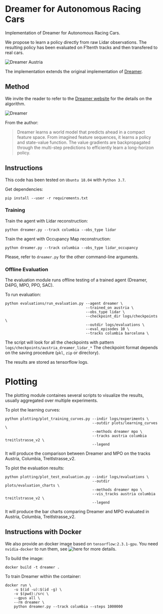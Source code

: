 # Dreamer for Autonomous Racing Cars

Implementation of Dreamer for Autonomous Racing Cars.

We propose to learn a policy directly from raw Lidar observations.
The resulting policy has been evaluated on F1tenth tracks and then transfered to real cars.

![Dreamer Austria](doc/austria_view.gif)

The implementation extends the original implementation of [Dreamer](https://github.com/danijar/dreamer).

## Method

We invite the reader to refer to the [Dreamer website](https://danijar.com/project/dreamer/) for the details on the algorithm.

![Dreamer](https://imgur.com/JrXC4rh.png)

From the author:

>Dreamer learns a world model that predicts ahead in a compact feature space.
From imagined feature sequences, it learns a policy and state-value function.
The value gradients are backpropagated through the multi-step predictions to
efficiently learn a long-horizon policy.


## Instructions

This code has been tested on `Ubuntu 18.04` with `Python 3.7`.
 
Get dependencies:

```
pip install --user -r requirements.txt
```

### Training

Train the agent with Lidar reconstruction:

```
python dreamer.py --track columbia --obs_type lidar
```

Train the agent with Occupancy Map reconstruction:
```
python dreamer.py --track columbia --obs_type lidar_occupancy
```

Please, refer to `dreamer.py` for the other command-line arguments.

### Offline Evaluation
The evaluation module runs offline testing of a trained agent (Dreamer, D4PG, MPO, PPO, SAC).

To run evaluation:
```
python evaluations/run_evaluation.py --agent dreamer \
                                     --trained_on austria \
                                     --obs_type lidar \
                                     --checkpoint_dir logs/checkpoints \
                                     --outdir logs/evaluations \
                                     --eval_episodes 10 \
                                     --tracks columbia barcelona \
```
The script will look for all the checkpoints with pattern `logs/checkpoints/austria_dreamer_lidar_*`
The checkpoint format depends on the saving procedure (`pkl`, `zip` or directory).

The results are stored as tensorflow logs.

# Plotting
The plotting module containes several scripts to visualize the results, usually aggregated over multiple experiments.

To plot the learning curves:
```
python plotting/plot_training_curves.py --indir logs/experiments \
                                        --outdir plots/learning_curves \
                                        --methods dreamer mpo \
                                        --tracks austria columbia treitlstrasse_v2 \
                                        --legend
```
It will produce the comparison between Dreamer and MPO on the tracks Austria, Columbia, Treitlstrasse_v2.

To plot the evaluation results:
```
python plotting/plot_test_evaluation.py --indir logs/evaluations \
                                        --outdir plots/evaluation_charts \
                                        --methods dreamer mpo \
                                        --vis_tracks austria columbia treitlstrasse_v2 \
                                        --legend
```
It will produce the bar charts comparing Dreamer and MPO evaluated in Austria, Columbia, Treitlstrasse_v2.


## Instructions with Docker

We also provide an docker image based on `tensorflow:2.3.1-gpu`.
You need `nvidia-docker` to run them, see ![here](https://github.com/NVIDIA/nvidia-docker) for more details.

To build the image:
```  
docker build -t dreamer .
```

To train Dreamer within the container:
```
docker run \
    -u $(id -u):$(id -g) \ 
    -v $(pwd):/src \
    --gpus all \
    --rm dreamer \
    python dreamer.py --track columbia --steps 1000000
```

